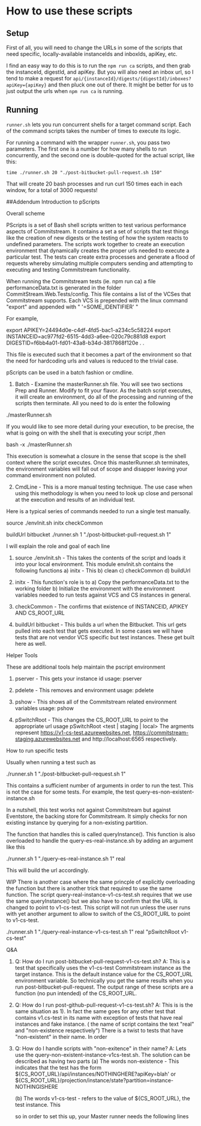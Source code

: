 # How to use these scripts

## Setup
First of all, you will need to change the URLs in some of the scripts that need specific, locally-available instanceIds and inboxIds, apiKey, etc.

I find an easy way to do this is to run the `npm run ca` scripts, and then grab the instanceId, digestId, and apiKey. But you will also need an inbox url, so I tend to make a request for `api/{instanceId}/digests/{digestId}/inboxes?apiKey={apiKey}` and then pluck one out of
there. It might be better for us to just output the urls when `npm run ca` is running.

## Running

`runner.sh` lets you run concurrent shells for a target command script. Each of the command scripts takes the number of times to execute its logic.

For running a command with the wrapper `runner.sh`, you pass two parameters. The first one is a number for how many shells to run concurrently, and the second one is double-quoted for the actual script, like this:

`time ./runner.sh 20 "./post-bitbucket-pull-request.sh 150"`

That will create 20 bash processes and run curl 150 times each in each window, for a total of 3000 requests!



##Addendum
Introduction to pScripts

Overall scheme

PScripts is a set of Bash shell scripts written to test various performance aspects of Commitstream.  It contains a set
a set of scripts that test things like the creation of new digests or the testing of how the system reacts to undefined
parameters.  The scripts work together to create an execution environment that dynamically creates the proper urls needed
to execute a particular test.  The tests can create extra processes and generate a flood of requests whereby simulating
multiple computers sending and attempting to executing and testing Commitstream functionality.

When running the Commitstream tests (ie. npm run ca) a file performanceData.txt is generated in the folder
CommitStream.Web.Tests/config.  This file contains a list of the VCSes that Commitstream supports.  Each VCS is prepended
with the linux command "export" and appended with " '=SOME_IDENTIFIER' "

For example,

export APIKEY=24494d0e-c4df-4fd5-bac1-a234c5c58224
export INSTANCEID=ac977fd2-6515-4dd3-a6ee-020c79c881d8
export DIGESTID=f6bb4a01-fd01-43a8-b34d-3817868f120e
.
.

This file is executed such that it becomes a part of the environment so that the need for hardcoding urls and values is
reduced to the trivial case.


pScripts can be used in a batch fashion or cmdline.

1) Batch - Examine the masterRunner.sh file.  You will see two sections Prep and Runner.  Modify to fit your flavor.  As the
batch script executes, it will create an environment, do all of the processing and running of the scripts then terminate.
All you need to do is enter the following

./masterRunner.sh

If you would like to see more detail during your execution, to be precise, the what is going on with the shell that is
executing your script ,then

bash -x ./masterRunner.sh

This execution is somewhat a closure in the sense that scope is the shell context where the script executes. Once this
masterRunner.sh terminates, the environment variables will fall out of scope and disapper leaving your command
environment non poluted.

2) CmdLine - This is a more manual testing technique.  The use case when using this methodology is when you need to look
up close and personal at the execution and results of an individual test.

Here is a typical series of commands needed to run a single test manually.

source ./envInit.sh
initx
checkCommon

buildUrl bitbucket
./runner.sh 1 "./post-bitbucket-pull-request.sh 1"

I will explain the role and goal of each line

1) source ./envInit.sh - This takes the contents of the script and loads it into your local environment.  This module
  envInit.sh contains the following functions
  a) initx - This
  b) clean
  c) checkCommon
  d) buildUrl

2) initx - This function's role is to
  a) Copy the performanceData.txt to the working folder
  b) Initialize the environment with the environment variables needed to run tests against VCS and CS instances in general.

3) checkCommon - The confirms that existence of INSTANCEID, APIKEY AND CS_ROOT_URL

4) buildUrl bitbucket - This builds a url when the Bitbucket.  This url gets pulled into each test that gets executed.
  In some cases we will have tests that are not vendor VCS specific but test instances.  These get built here as well.

Helper Tools

These are additional tools help maintain the pscript environment
 1) pserver - This gets your instance id
    usage: pserver

 2) pdelete - This removes and environment
    usage: pdelete <environment variable>

 3) pshow - This shows all of the Commitstream related environment variables
    usage: pshow

 4) pSwitchRoot - This changes the CS_ROOT_URL to point to the appropriate url
    usage pSwitchRoot <test | staging | local>
    The argments represent https://v1-cs-test.azurewebsites.net, https://commitstream-staging.azurewebsites.net and http://localhost:6565
    respectively.

How to run specific tests

Usually when running a test such as

./runner.sh 1 "./post-bitbucket-pull-request.sh 1"

This contains a sufficient number of arguments in order to run the test.  This is not the case for some tests.  For
example, the test query-es-non-existent-instance.sh

In a nutshell, this test works not against Commitstream but against Eventstore, the backing store for Commitstream.
It simply checks for non existing instance by querying for a non-existing partition.

 The function that handles this is called queryInstance().  This function is also overloaded to handle the
 query-es-real-instance.sh by adding an argument like this

 ./runner.sh 1 "./query-es-real-instance.sh 1" real

 This will build the url accordingly.

WIP
 There is another case where the same princple of explicitly overloading the function but there is another trick that
 required to use the same function.  The script query-real-instance-v1-cs-test.sh requires that we use the same
 queryInstance() but we also have to confirm that the URL is changed to point to v1-cs-test.  This script will not run
 unless the user runs with yet another argument to allow to switch of the CS_ROOT_URL to point to v1-cs-test.

 ./runner.sh 1 "./query-real-instance-v1-cs-test.sh 1" real "pSwitchRoot v1-cs-test"




Q&A

1) Q: How do I run post-bitbucket-pull-request-v1-cs-test.sh?
   A: This is a test that specifically uses the v1-cs-test Commitstream instance as the target instance.
      This is the default instance value for the CS_ROOT_URL environment variable. So technically you get
      the same results when you run post-bitbucket-pull-request.  The output range of these scripts
      are a function (no pun intended)
      of the CS_ROOT_URL.

2) Q: How do I run post-github-pull-request-v1-cs-test.sh?
   A: This is is the same situation as 1).  In fact the same goes for any other test that contains
   v1.cs-test in its name with exception of tests that have real instances and fake instance.
   ( the name of script contains the text "real" and "non-existence respectively")  There is a twist to tests that have "non-existent" in their name. In order

3) Q: How do I handle scripts with "non-exitence" in their name?
   A: Lets use the query-non-existent-instance-v1cs-test.sh. The solution can be described as having two parts
      (a) The words non-existence - This indicates that the test has the form
         ${CS_ROOT_URL}/api/instances/NOTHINGHERE?apiKey=blah'
          or
          ${CS_ROOT_URL}/projection/instance/state?partition=instance-NOTHINGISHERE

      (b) The words v1-cs-test - refers to the value of ${CS_ROOT_URL}, the test instance.  This

    so in order to set this up, your Master runner needs the following lines
    
